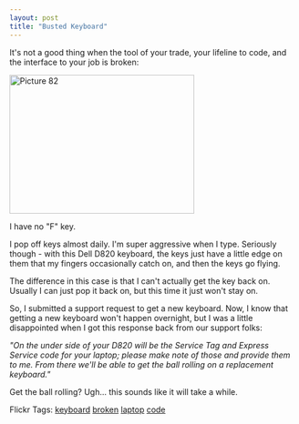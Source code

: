 ```yaml
---
layout: post
title: "Busted Keyboard"
---
```


<p>It's not a good thing when the tool of your trade, your lifeline to code, and the interface to your job is broken:</p>
<p><a href="http://kindohm.com/localimages/posts/BustedKeyboard_77C1/Picture82.jpg"><img style="border-top-width: 0px; border-left-width: 0px; border-bottom-width: 0px; border-right-width: 0px" height="244" alt="Picture 82" src="http://kindohm.com/localimages/posts/BustedKeyboard_77C1/Picture82_thumb.jpg" width="324" border="0" /></a></p>
<p>I have no "F" key.  </p>
<p>I pop off keys almost daily.  I'm super aggressive when I type.  Seriously though - with this Dell D820 keyboard, the keys just have a little edge on them that my fingers occasionally catch on, and then the keys go flying.  </p>
<p>The difference in this case is that I can't actually get the key back on.  Usually I can just pop it back on, but this time it just won't stay on.  </p>
<p>So, I submitted a support request to get a new keyboard.  Now, I know that getting a new keyboard won't happen overnight, but I was a little disappointed when I got this response back from our support folks:</p>
<p><em>"On the under side of your D820 will be the Service Tag and Express Service code for your laptop; please make note of those and provide them to me. From there we'll be able to get the ball rolling on a replacement keyboard."</em></p>
<p>Get the ball rolling?  Ugh... this sounds like it will take a while.  </p>
<div class="tags" id="scid:0767317B-992E-4b12-91E0-4F059A8CECA8:fa686947-bb5b-4f79-bef3-7bfa678a6c9d">Flickr Tags: <a href="http://flickr.com/photos/tags/keyboard" rel="tag" target="_blank">keyboard</a> <a href="http://flickr.com/photos/tags/broken" rel="tag" target="_blank">broken</a> <a href="http://flickr.com/photos/tags/laptop" rel="tag" target="_blank">laptop</a> <a href="http://flickr.com/photos/tags/code" rel="tag" target="_blank">code</a></div> 
